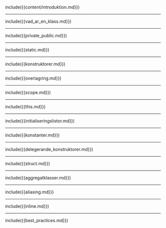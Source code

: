 include({{content/introduktion.md}})

---

include({{vad_ar_en_klass.md}})

---

include({{private_public.md}})

---

include({{static.md}})

---

include({{konstruktorer.md}})

---

include({{overlagring.md}})

---

include({{scope.md}})

---

include({{this.md}})

---

include({{initialiseringslistor.md}})

---

include({{konstanter.md}})

---

include({{delegerande_konstruktorer.md}})

---

include({{struct.md}})

---

include({{aggregatklasser.md}})

---

include({{aliasing.md}})

---

include({{inline.md}})

---

include({{best_practices.md}})